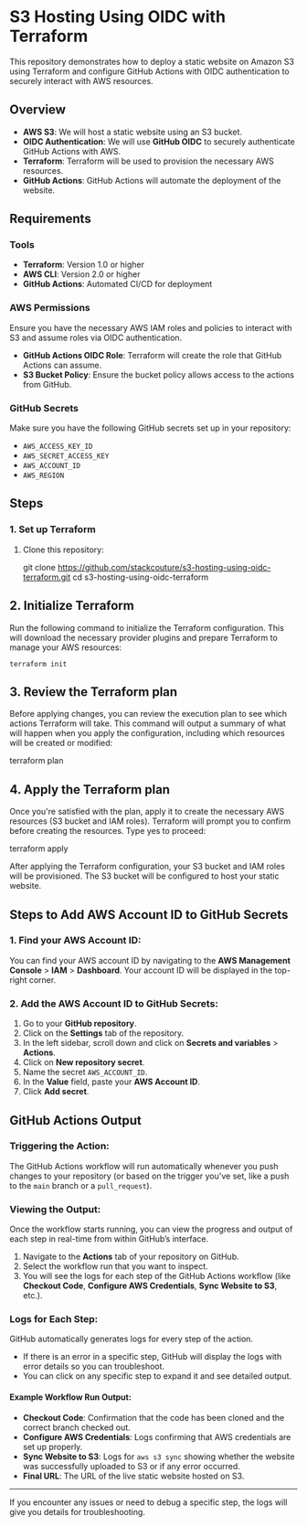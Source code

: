 # S3 Hosting Using OIDC with Terraform

This repository demonstrates how to deploy a static website on Amazon S3 using Terraform and configure GitHub Actions with OIDC authentication to securely interact with AWS resources.

## Overview

- **AWS S3**: We will host a static website using an S3 bucket.
- **OIDC Authentication**: We will use **GitHub OIDC** to securely authenticate GitHub Actions with AWS.
- **Terraform**: Terraform will be used to provision the necessary AWS resources.
- **GitHub Actions**: GitHub Actions will automate the deployment of the website.

## Requirements

### Tools

- **Terraform**: Version 1.0 or higher
- **AWS CLI**: Version 2.0 or higher
- **GitHub Actions**: Automated CI/CD for deployment

### AWS Permissions

Ensure you have the necessary AWS IAM roles and policies to interact with S3 and assume roles via OIDC authentication.

- **GitHub Actions OIDC Role**: Terraform will create the role that GitHub Actions can assume.
- **S3 Bucket Policy**: Ensure the bucket policy allows access to the actions from GitHub.

### GitHub Secrets

Make sure you have the following GitHub secrets set up in your repository:

- `AWS_ACCESS_KEY_ID`
- `AWS_SECRET_ACCESS_KEY`
- `AWS_ACCOUNT_ID`
- `AWS_REGION`

## Steps

### 1. Set up Terraform

1. Clone this repository:

   git clone https://github.com/stackcouture/s3-hosting-using-oidc-terraform.git
   cd s3-hosting-using-oidc-terraform

## 2. Initialize Terraform

Run the following command to initialize the Terraform configuration. This will download the necessary provider plugins and prepare Terraform to manage your AWS resources:

    terraform init

## 3. Review the Terraform plan

Before applying changes, you can review the execution plan to see which actions Terraform will take. This command will output a summary of what will happen when you apply the configuration, including which resources will be created or modified:
   
terraform plan

## 4. Apply the Terraform plan

Once you're satisfied with the plan, apply it to create the necessary AWS resources (S3 bucket and IAM roles). Terraform will prompt you to confirm before creating the resources. Type yes to proceed:

terraform apply

After applying the Terraform configuration, your S3 bucket and IAM roles will be provisioned. The S3 bucket will be configured to host your static website.




## Steps to Add AWS Account ID to GitHub Secrets

### 1. Find your AWS Account ID:
You can find your AWS account ID by navigating to the **AWS Management Console** > **IAM** > **Dashboard**. Your account ID will be displayed in the top-right corner.

### 2. Add the AWS Account ID to GitHub Secrets:
1. Go to your **GitHub repository**.
2. Click on the **Settings** tab of the repository.
3. In the left sidebar, scroll down and click on **Secrets and variables** > **Actions**.
4. Click on **New repository secret**.
5. Name the secret `AWS_ACCOUNT_ID`.
6. In the **Value** field, paste your **AWS Account ID**.
7. Click **Add secret**.


## GitHub Actions Output

### Triggering the Action:
The GitHub Actions workflow will run automatically whenever you push changes to your repository (or based on the trigger you've set, like a push to the `main` branch or a `pull_request`).

### Viewing the Output:
Once the workflow starts running, you can view the progress and output of each step in real-time from within GitHub’s interface.

1. Navigate to the **Actions** tab of your repository on GitHub.
2. Select the workflow run that you want to inspect.
3. You will see the logs for each step of the GitHub Actions workflow (like **Checkout Code**, **Configure AWS Credentials**, **Sync Website to S3**, etc.).

### Logs for Each Step:
GitHub automatically generates logs for every step of the action.

- If there is an error in a specific step, GitHub will display the logs with error details so you can troubleshoot.
- You can click on any specific step to expand it and see detailed output.

#### Example Workflow Run Output:
- **Checkout Code**: Confirmation that the code has been cloned and the correct branch checked out.
- **Configure AWS Credentials**: Logs confirming that AWS credentials are set up properly.
- **Sync Website to S3**: Logs for `aws s3 sync` showing whether the website was successfully uploaded to S3 or if any error occurred.
- **Final URL**: The URL of the live static website hosted on S3.

---

If you encounter any issues or need to debug a specific step, the logs will give you details for troubleshooting.
